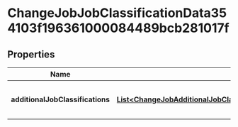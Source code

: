 

# ChangeJobJobClassificationData354103f196361000084489bcb281017f


## Properties

| Name | Type | Description | Notes |
|------------ | ------------- | ------------- | -------------|
|**additionalJobClassifications** | [**List&lt;ChangeJobAdditionalJobClassificationData27ec818d10d0100003600115b5200102&gt;**](ChangeJobAdditionalJobClassificationData27ec818d10d0100003600115b5200102.md) | Additional Job Classifications Proposed By Staffing Event |  [optional] |



